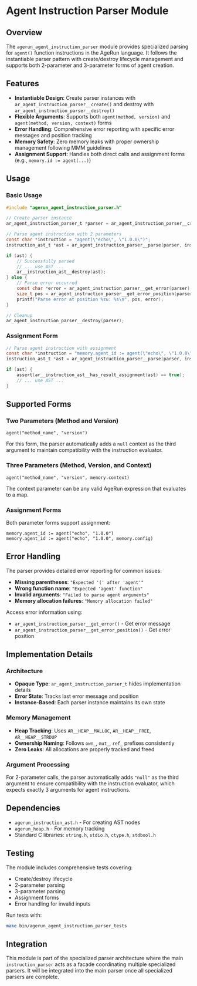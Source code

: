 # Agent Instruction Parser Module

## Overview

The `agerun_agent_instruction_parser` module provides specialized parsing for `agent()` function instructions in the AgeRun language. It follows the instantiable parser pattern with create/destroy lifecycle management and supports both 2-parameter and 3-parameter forms of agent creation.

## Features

- **Instantiable Design**: Create parser instances with `ar_agent_instruction_parser__create()` and destroy with `ar_agent_instruction_parser__destroy()`
- **Flexible Arguments**: Supports both `agent(method, version)` and `agent(method, version, context)` forms
- **Error Handling**: Comprehensive error reporting with specific error messages and position tracking
- **Memory Safety**: Zero memory leaks with proper ownership management following MMM guidelines
- **Assignment Support**: Handles both direct calls and assignment forms (e.g., `memory.id := agent(...)`)

## Usage

### Basic Usage

```c
#include "agerun_agent_instruction_parser.h"

// Create parser instance
ar_agent_instruction_parser_t *parser = ar_agent_instruction_parser__create();

// Parse agent instruction with 2 parameters
const char *instruction = "agent(\"echo\", \"1.0.0\")";
instruction_ast_t *ast = ar_agent_instruction_parser__parse(parser, instruction, NULL);

if (ast) {
    // Successfully parsed
    // ... use AST ...
    ar__instruction_ast__destroy(ast);
} else {
    // Parse error occurred
    const char *error = ar_agent_instruction_parser__get_error(parser);
    size_t pos = ar_agent_instruction_parser__get_error_position(parser);
    printf("Parse error at position %zu: %s\n", pos, error);
}

// Cleanup
ar_agent_instruction_parser__destroy(parser);
```

### Assignment Form

```c
// Parse agent instruction with assignment
const char *instruction = "memory.agent_id := agent(\"echo\", \"1.0.0\", memory.config)";
instruction_ast_t *ast = ar_agent_instruction_parser__parse(parser, instruction, "memory.agent_id");

if (ast) {
    assert(ar__instruction_ast__has_result_assignment(ast) == true);
    // ... use AST ...
}
```

## Supported Forms

### Two Parameters (Method and Version)
```
agent("method_name", "version")
```
For this form, the parser automatically adds a `null` context as the third argument to maintain compatibility with the instruction evaluator.

### Three Parameters (Method, Version, and Context)
```
agent("method_name", "version", memory.context)
```
The context parameter can be any valid AgeRun expression that evaluates to a map.

### Assignment Forms
Both parameter forms support assignment:
```
memory.agent_id := agent("echo", "1.0.0")
memory.agent_id := agent("echo", "1.0.0", memory.config)
```

## Error Handling

The parser provides detailed error reporting for common issues:

- **Missing parentheses**: `"Expected '(' after 'agent'"`
- **Wrong function name**: `"Expected 'agent' function"`
- **Invalid arguments**: `"Failed to parse agent arguments"`
- **Memory allocation failures**: `"Memory allocation failed"`

Access error information using:
- `ar_agent_instruction_parser__get_error()` - Get error message
- `ar_agent_instruction_parser__get_error_position()` - Get error position

## Implementation Details

### Architecture
- **Opaque Type**: `ar_agent_instruction_parser_t` hides implementation details
- **Error State**: Tracks last error message and position
- **Instance-Based**: Each parser instance maintains its own state

### Memory Management
- **Heap Tracking**: Uses `AR__HEAP__MALLOC`, `AR__HEAP__FREE`, `AR__HEAP__STRDUP`
- **Ownership Naming**: Follows `own_`, `mut_`, `ref_` prefixes consistently
- **Zero Leaks**: All allocations are properly tracked and freed

### Argument Processing
For 2-parameter calls, the parser automatically adds `"null"` as the third argument to ensure compatibility with the instruction evaluator, which expects exactly 3 arguments for agent instructions.

## Dependencies

- `agerun_instruction_ast.h` - For creating AST nodes
- `agerun_heap.h` - For memory tracking
- Standard C libraries: `string.h`, `stdio.h`, `ctype.h`, `stdbool.h`

## Testing

The module includes comprehensive tests covering:
- Create/destroy lifecycle
- 2-parameter parsing
- 3-parameter parsing
- Assignment forms
- Error handling for invalid inputs

Run tests with:
```bash
make bin/agerun_agent_instruction_parser_tests
```

## Integration

This module is part of the specialized parser architecture where the main `instruction_parser` acts as a facade coordinating multiple specialized parsers. It will be integrated into the main parser once all specialized parsers are complete.